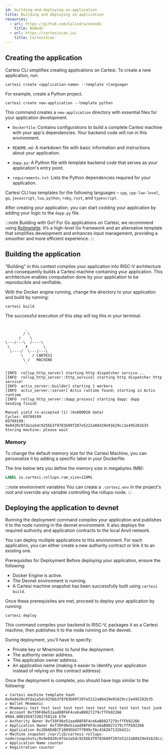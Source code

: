 ```yaml
---
id: building-and-deploying-an-application
title: Building and deploying an application
resources:
  - url: https://github.com/Calindra/nonodo
    title: NoNodo
  - url: https://cartesiscan.io/
    title: CartesiScan
---
```


## Creating the application

Cartesi CLI simplifies creating applications on Cartesi. To create a new application, run:

```shell
cartesi create <application-name> --template <language>
```

For example, create a Python project.

```shell
cartesi create new-application --template python
```

This command creates a `new-application` directory with essential files for your application development.

- `Dockerfile`: Contains configurations to build a complete Cartesi machine with your app's dependencies. Your backend code will run in this environment.

- `README.md`: A markdown file with basic information and instructions about your application.

- `dapp.py`: A Python file with template backend code that serves as your application's entry point.

- `requirements.txt`: Lists the Python dependencies required for your application.

Cartesi CLI has templates for the following languages – `cpp`, `cpp-low-level`, `go`, `javascript`, `lua`, `python`, `ruby`, `rust`, and `typescript`.

After creating your application, you can start codding your application by adding your logic to the `dapp.py` file.

:::note Building with Go?
For Go applications on Cartesi, we recommend using [Rollmelette](https://github.com/rollmelette/rollmelette). It’s a high-level Go framework and an alternative template that simplifies development and enhances input management, providing a smoother and more efficient experience.
:::

## Building the application

“Building” in this context compiles your application into RISC-V architecture and consequently builds a Cartesi machine containing your application. This architecture enables computation done by your application to be reproducible and verifiable.

With the Docker engine running, change the directory to your application and build by running:

```shell
cartesi build
```

The successful execution of this step will log this in your terminal:

```shell

         .
        / \
      /    \
\---/---\  /----\
 \       X       \
  \----/  \---/---\
       \    / CARTESI
        \ /   MACHINE
         '

[INFO  rollup_http_server] starting http dispatcher service...
[INFO  rollup_http_server::http_service] starting http dispatcher http service!
[INFO  actix_server::builder] starting 1 workers
[INFO  actix_server::server] Actix runtime found; starting in Actix runtime
[INFO  rollup_http_server::dapp_process] starting dapp: dapp
Sending finish

Manual yield rx-accepted (1) (0x000020 data)
Cycles: 69709199
69709199: 9e0420c0fda1a5dc9256b3f9783b09f207e5222a88429e91629cc2e495282b35
Storing machine: please wait
```

### Memory

To change the default memory size for the Cartesi Machine, you can personalize it by adding a specific label in your Dockerfile.

The line below lets you define the memory size in megabytes (MB):

```dockerfile
LABEL io.cartesi.rollups.ram_size=128Mi
```

:::note environment variables
You can create a `.cartesi.env` in the project's root and override any variable controlling the rollups-node.
:::

## Deploying the application to devnet

Running the deployment command compiles your application and publishes it to the node running in the devnet environment. It also deploys the required authority and application contracts to the local Anvil network.

You can deploy multiple applications to this environment. For each application, you can either create a new authority contract or link it to an existing one.

Prerequisites for Deployment
Before deploying your application, ensure the following:

- Docker Engine is active.
- The Devnet environment is running.
- A Cartesi machine snapshot has been successfully built using `cartesi build`.

Once these prerequisites are met, proceed to deploy your application by running:

```shell
cartesi deploy
```

This command compiles your backend to RISC-V, packages it as a Cartesi machine, then publishes it to the node running on the devnet.

During deployment, you'll have to specify:

- Private key or Mnemonic to fund the deployment.
- The authority owner address.
- The application owner address.
- An application name (making it easier to identify your application instead of relying on the contract address).

Once the deployment is complete, you should have logs similar to the following:

```shell
✔ Cartesi machine template hash 0x9e0420c0fda1a5dc9256b3f9783b09f207e5222a88429e91629cc2e495282b35
✔ Wallet Mnemonic
✔ Mnemonic test test test test test test test test test test test junk
✔ Account 0xf39Fd6e51aad88F6F4ce6aB8827279cffFb92266 9994.000195973381758124 ETH
✔ Authority Owner 0xf39Fd6e51aad88F6F4ce6aB8827279cffFb92266
✔ Application Owner 0xf39Fd6e51aad88F6F4ce6aB8827279cffFb92266
✔ Application 0x1Db6DdECF18095847f7099cfAc43A2671326d21c
✔ Machine snapshot /var/lib/cartesi-rollups-node/snapshots/0x9e0420c0fda1a5dc9256b3f9783b09f207e5222a88429e91629cc2e495282b35/
✔ Application Name counter
✔ Registration counter
```
